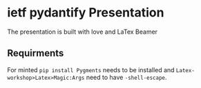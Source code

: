 # ietf pydantify Presentation

The presentation is built with love and LaTex Beamer


## Requirments

For minted `pip install Pygments` needs to be installed and `Latex-workshop>Latex>Magic:Args` need to have `-shell-escape`.